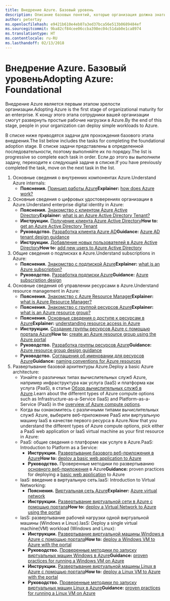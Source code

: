 ```yaml
---
title: Внедрение Azure. Базовый уровень
description: Описание базовых понятий, которые организация должна знать для внедрения Azure
author: petertay
ms.openlocfilehash: e9421b610e4eb07a3ed37bca56e513b0689484ef
ms.sourcegitcommit: 9ba82cf84cee06ccba398ec04c51dab0e1ca8974
ms.translationtype: HT
ms.contentlocale: ru-RU
ms.lasthandoff: 02/13/2018
---
```

# <a name="adopting-azure-foundational"></a><span data-ttu-id="ef40b-103">Внедрение Azure. Базовый уровень</span><span class="sxs-lookup"><span data-stu-id="ef40b-103">Adopting Azure: Foundational</span></span>

<span data-ttu-id="ef40b-104">Внедрение Azure является первым этапом зрелости организации.</span><span class="sxs-lookup"><span data-stu-id="ef40b-104">Adopting Azure is the first stage of organizational maturity for an enterprise.</span></span> <span data-ttu-id="ef40b-105">К концу этого этапа сотрудники вашей организации смогут развернуть простые рабочие нагрузки в Azure.</span><span class="sxs-lookup"><span data-stu-id="ef40b-105">By the end of this stage, people in your organization can deploy simple workloads to Azure.</span></span>

<span data-ttu-id="ef40b-106">В списке ниже приводятся задачи для прохождения базового этапа внедрения.</span><span class="sxs-lookup"><span data-stu-id="ef40b-106">The list below includes the tasks for completing the foundational adoption stage.</span></span> <span data-ttu-id="ef40b-107">В списке задачи представлены в определенной последовательности, поэтому выполняйте их по порядку.</span><span class="sxs-lookup"><span data-stu-id="ef40b-107">The list is progressive so complete each task in order.</span></span> <span data-ttu-id="ef40b-108">Если до этого вы выполнили задачу, переходите к следующей задаче в списке.</span><span class="sxs-lookup"><span data-stu-id="ef40b-108">If you have previously completed the task, move on the next task in the list.</span></span> 

1. <span data-ttu-id="ef40b-109">Основные сведения о внутренних компонентах Azure.</span><span class="sxs-lookup"><span data-stu-id="ef40b-109">Understand Azure internals:</span></span>
    - <span data-ttu-id="ef40b-110">**Пояснения.** [Принцип работы Azure](azure-explainer.md)</span><span class="sxs-lookup"><span data-stu-id="ef40b-110">**Explainer:** [how does Azure work?](azure-explainer.md)</span></span>
2. <span data-ttu-id="ef40b-111">Основные сведения о цифровых удостоверениях организации в Azure.</span><span class="sxs-lookup"><span data-stu-id="ef40b-111">Understand enterprise digital identity in Azure:</span></span>
    - <span data-ttu-id="ef40b-112">**Пояснения.** [Знакомство с клиентом Azure Active Directory](tenant-explainer.md)</span><span class="sxs-lookup"><span data-stu-id="ef40b-112">**Explainer:** [what is an Azure Active Directory Tenant?](tenant-explainer.md)</span></span>
    - <span data-ttu-id="ef40b-113">**Инструкции.** [Получение клиента Azure Active Directory](/azure/active-directory/develop/active-directory-howto-tenant?toc=/azure/architecture/cloud-adoption-guide/toc.json)</span><span class="sxs-lookup"><span data-stu-id="ef40b-113">**How to:** [get an Azure Active Directory Tenant](/azure/active-directory/develop/active-directory-howto-tenant?toc=/azure/architecture/cloud-adoption-guide/toc.json)</span></span>
    - <span data-ttu-id="ef40b-114">**Руководство.** [Разработка клиента Azure AD](tenant.md)</span><span class="sxs-lookup"><span data-stu-id="ef40b-114">**Guidance:** [Azure AD tenant design guidance](tenant.md)</span></span>
    - <span data-ttu-id="ef40b-115">**Инструкции.** [Добавление новых пользователей в Azure Active Directory](/azure/active-directory/add-users-azure-active-directory?toc=/azure/architecture/cloud-adoption-guide/toc.json)</span><span class="sxs-lookup"><span data-stu-id="ef40b-115">**How to:** [add new users to Azure Active Directory](/azure/active-directory/add-users-azure-active-directory?toc=/azure/architecture/cloud-adoption-guide/toc.json)</span></span>    
3. <span data-ttu-id="ef40b-116">Общие сведения о подписках в Azure.</span><span class="sxs-lookup"><span data-stu-id="ef40b-116">Understand subscriptions in Azure:</span></span>
    - <span data-ttu-id="ef40b-117">**Пояснения.** [Знакомство с подпиской Azure](subscription-explainer.md)</span><span class="sxs-lookup"><span data-stu-id="ef40b-117">**Explainer:** [what is an Azure subscription?](subscription-explainer.md)</span></span>
    - <span data-ttu-id="ef40b-118">**Руководство.** [Разработка подписки Azure](subscription.md)</span><span class="sxs-lookup"><span data-stu-id="ef40b-118">**Guidance:** [Azure subscription design](subscription.md)</span></span>
4. <span data-ttu-id="ef40b-119">Основные сведения об управлении ресурсами в Azure.</span><span class="sxs-lookup"><span data-stu-id="ef40b-119">Understand resource management in Azure:</span></span> 
    - <span data-ttu-id="ef40b-120">**Пояснения.** [Знакомство с Azure Resource Manager](resource-manager-explainer.md)</span><span class="sxs-lookup"><span data-stu-id="ef40b-120">**Explainer:** [what is Azure Resource Manager?](resource-manager-explainer.md)</span></span>
    - <span data-ttu-id="ef40b-121">**Пояснения.** [Знакомство с группой ресурсов Azure](resource-group-explainer.md)</span><span class="sxs-lookup"><span data-stu-id="ef40b-121">**Explainer:** [what is an Azure resource group?](resource-group-explainer.md)</span></span>
    - <span data-ttu-id="ef40b-122">**Пояснения.** [Основные сведения о доступе к ресурсам в Azure](/azure/active-directory/active-directory-understanding-resource-access?toc=/azure/architecture/cloud-adoption-guide/toc.json)</span><span class="sxs-lookup"><span data-stu-id="ef40b-122">**Explainer:** [understanding resource access in Azure](/azure/active-directory/active-directory-understanding-resource-access?toc=/azure/architecture/cloud-adoption-guide/toc.json)</span></span>
    - <span data-ttu-id="ef40b-123">**Инструкции.** [Создание группы ресурсов Azure с помощью портала Azure](/azure/azure-resource-manager/resource-group-portal?toc=/azure/architecture/cloud-adoption-guide/toc.json)</span><span class="sxs-lookup"><span data-stu-id="ef40b-123">**How to:** [create an Azure resource group using the Azure portal](/azure/azure-resource-manager/resource-group-portal?toc=/azure/architecture/cloud-adoption-guide/toc.json)</span></span>
    - <span data-ttu-id="ef40b-124">**Руководство.** [Разработка группы ресурсов Azure](resource-group.md)</span><span class="sxs-lookup"><span data-stu-id="ef40b-124">**Guidance:** [Azure resource group design guidance](resource-group.md)</span></span>
    - <span data-ttu-id="ef40b-125">**Руководство.** [Соглашения об именовании для ресурсов Azure](/azure/architecture/best-practices/naming-conventions?toc=/azure/architecture/cloud-adoption-guide/toc.json)</span><span class="sxs-lookup"><span data-stu-id="ef40b-125">**Guidance:** [naming conventions for Azure resources](/azure/architecture/best-practices/naming-conventions?toc=/azure/architecture/cloud-adoption-guide/toc.json)</span></span>
5. <span data-ttu-id="ef40b-126">Развертывание базовой архитектуры Azure.</span><span class="sxs-lookup"><span data-stu-id="ef40b-126">Deploy a basic Azure architecture:</span></span>
    - <span data-ttu-id="ef40b-127">Узнайте о различных типах вычислительных служб Azure, например инфраструктура как услуга (IaaS) и платформа как услуга (PaaS), в статье [Обзор вычислительных служб в Azure](/azure/architecture/guide/technology-choices/compute-overview?toc=/azure/architecture/cloud-adoption-guide/toc.json).</span><span class="sxs-lookup"><span data-stu-id="ef40b-127">Learn about the different types of Azure compute options such as Infrastructure-as-a-Service (IaaS) and Platform-as-a-Service (PaaS) in the [overview of Azure compute options](/azure/architecture/guide/technology-choices/compute-overview?toc=/azure/architecture/cloud-adoption-guide/toc.json).</span></span>
    - <span data-ttu-id="ef40b-128">Когда вы ознакомитесь с различными типами вычислительных служб Azure, выберите веб-приложение PaaS или виртуальную машину IaaS в качестве первого ресурса в Azure.</span><span class="sxs-lookup"><span data-stu-id="ef40b-128">Now that you understand the different types of Azure compute options, pick either a PaaS web application or IaaS virtual machine as your first resource in Azure:</span></span>
    - <span data-ttu-id="ef40b-129">PaaS: общие сведения о платформе как услуге в Azure.</span><span class="sxs-lookup"><span data-stu-id="ef40b-129">PaaS: Introduction to Platform as a Service:</span></span>
        - <span data-ttu-id="ef40b-130">**Инструкции.** [Развертывание базового веб-приложения в Azure](/azure/app-service/app-service-web-overview?toc=/azure/architecture/cloud-adoption-guide/toc.json)</span><span class="sxs-lookup"><span data-stu-id="ef40b-130">**How to:** [deploy a basic web application to Azure](/azure/app-service/app-service-web-overview?toc=/azure/architecture/cloud-adoption-guide/toc.json)</span></span>
        - <span data-ttu-id="ef40b-131">**Руководство.** Проверенные методики по развертыванию [основного веб-приложения](/azure/architecture/reference-architectures/app-service-web-app/basic-web-app?toc=/azure/architecture/cloud-adoption-guide/toc.json) в Azure</span><span class="sxs-lookup"><span data-stu-id="ef40b-131">**Guidance:** proven practices for deploying a [basic web application](/azure/architecture/reference-architectures/app-service-web-app/basic-web-app?toc=/azure/architecture/cloud-adoption-guide/toc.json) to Azure</span></span>
    - <span data-ttu-id="ef40b-132">IaaS: введение в виртуальную сеть.</span><span class="sxs-lookup"><span data-stu-id="ef40b-132">IaaS: Introduction to Virtual Networking:</span></span>
        - <span data-ttu-id="ef40b-133">**Пояснения.** [Виртуальная сеть Azure](/azure/virtual-network/virtual-networks-overview?toc=/azure/architecture/cloud-adoption-guide/toc.json)</span><span class="sxs-lookup"><span data-stu-id="ef40b-133">**Explainer:** [Azure virtual network](/azure/virtual-network/virtual-networks-overview?toc=/azure/architecture/cloud-adoption-guide/toc.json)</span></span>
        - <span data-ttu-id="ef40b-134">**Инструкции.** [Развертывание виртуальной сети в Azure с помощью портала](/azure/virtual-network/virtual-networks-create-vnet-arm-pportal?toc=/azure/architecture/cloud-adoption-guide/toc.json)</span><span class="sxs-lookup"><span data-stu-id="ef40b-134">**How to:** [deploy a Virtual Network to Azure using the portal](/azure/virtual-network/virtual-networks-create-vnet-arm-pportal?toc=/azure/architecture/cloud-adoption-guide/toc.json)</span></span>
    - <span data-ttu-id="ef40b-135">IasS: развертывание рабочей нагрузки одной виртуальной машины (Windows и Linux).</span><span class="sxs-lookup"><span data-stu-id="ef40b-135">IasS: Deploy a single virtual machine(VM) workload (Windows and Linux):</span></span>
        - <span data-ttu-id="ef40b-136">**Инструкции.** [Развертывание виртуальной машины Windows в Azure с помощью портала](/azure/virtual-machines/windows/quick-create-portal?toc=/azure/architecture/cloud-adoption-guide/toc.json)</span><span class="sxs-lookup"><span data-stu-id="ef40b-136">**How to:** [deploy a Windows VM to Azure with the portal](/azure/virtual-machines/windows/quick-create-portal?toc=/azure/architecture/cloud-adoption-guide/toc.json)</span></span>
        - <span data-ttu-id="ef40b-137">**Руководство.** [Проверенные методики по запуску виртуальных машин Windows в Azure](/azure/architecture/reference-architectures/virtual-machines-windows/single-vm?toc=/azure/architecture/cloud-adoption-guide/toc.json)</span><span class="sxs-lookup"><span data-stu-id="ef40b-137">**Guidance:** [proven practices for running a Windows VM on Azure](/azure/architecture/reference-architectures/virtual-machines-windows/single-vm?toc=/azure/architecture/cloud-adoption-guide/toc.json)</span></span>
        - <span data-ttu-id="ef40b-138">**Инструкции.** [Развертывание виртуальной машины Linux в Azure с помощью портала](/azure/virtual-machines/linux/quick-create-portal?toc=/azure/architecture/cloud-adoption-guide/toc.json)</span><span class="sxs-lookup"><span data-stu-id="ef40b-138">**How to:** [deploy a Linux VM to Azure with the portal](/azure/virtual-machines/linux/quick-create-portal?toc=/azure/architecture/cloud-adoption-guide/toc.json)</span></span>
        - <span data-ttu-id="ef40b-139">**Руководство.** [Проверенные методики по запуску виртуальных машин Linux в Azure](/azure/architecture/reference-architectures/virtual-machines-linux/single-vm?toc=/azure/architecture/cloud-adoption-guide/toc.json)</span><span class="sxs-lookup"><span data-stu-id="ef40b-139">**Guidance:** [proven practices for running a Linux VM on Azure](/azure/architecture/reference-architectures/virtual-machines-linux/single-vm?toc=/azure/architecture/cloud-adoption-guide/toc.json)</span></span>
